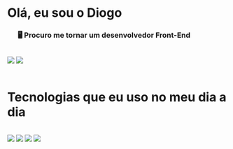 <h1>Olá, eu sou o Diogo</h1>
<ul>
    <h3>🖥️ Procuro me tornar um desenvolvedor Front-End</h3>
</ul>
<br>
<div>
<a href="https://www.linkedin.com/in/diogo-marcondes/" target="_blank"><img src="https://img.shields.io/badge/-LinkedIn-%230077B5?style=for-the-badge&logo=linkedin&logoColor=white" target="_blank"></a>
<a href = "mailto:diogo.marcondes2004@gmail.com"><img src="https://img.shields.io/badge/-Gmail-%23333?style=for-the-badge&logo=gmail&logoColor=white" target="_blank"></a>   
</div>   
<br>    
<h1>Tecnologias que eu uso no meu dia a dia</h1>
    <br>
<div style="display: inline-block"<br>
<img aign="center" src="https://img.shields.io/badge/Java-ED8B00?style=for-the-badge&logo=java&logoColor=white"/>
<img aign="center" src="https://img.shields.io/badge/JavaScript-F7DF1E?style=for-the-badge&logo=javascript&logoColor=black"/>
<img aign="center" src="https://img.shields.io/badge/CSS3-1572B6?style=for-the-badge&logo=css3&logoColor=white"/>
<img aign="center" src="https://img.shields.io/badge/HTML5-E34F26?style=for-the-badge&logo=html5&logoColor=white" />
</div>
